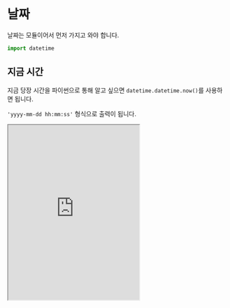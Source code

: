 # 날짜

날짜는 모듈이어서 먼저 가지고 와야 합니다.

```py
import datetime
```

## 지금 시간

지금 당장 시간을 파이썬으로 통해 알고 싶으면 `datetime.datetime.now()`를 사용하면 됩니다.

`'yyyy-mm-dd hh:mm:ss'` 형식으로 출력이 됩니다.

<iframe
  loading="lazy"
  title="Python IDLE Trinket"
  src="https://trinket.io/embed/python3/437df64da8"
  height="400"
/>

## 시, 분, 초, 마이크로초

지금 시, 분, 초와 밀리초를 알고 싶다면 `strftime`이라는 메서드를 이용하면 됩니다.

`strftime()` 안에 `%H`(Hour)을 입력하면 24시간 형태를 가진 지금 시각이 출력됩니다.

12 시간 행태를 원한다면 `%I`를 사용하면 됩니다.

12 시간 행태를 사용한다면 오후인지 오전인지 알기 위하여 `%p`(AM 또는 PM)을 사용하면 됩니다.

분은 `%M`, 초는 `%S`, 마이크로초는 `%f` 입니다

<iframe
  loading="lazy"
  title="Python IDLE Trinket"
  src="https://trinket.io/embed/python3/b649e0b775"
  height="400"
/>

## 요일, 월, 년

요일 이름은 `%A`를 사용해서 알 수 있습니다. 요일의 이름은 영어로 출력됩니다(예: Friday).

June, January와 같이 `%B`는 월 이름을 영어로 출력합니다.

`%Y`를 사용하면 년을 알 수 있습니다.

2018, 2022과 같이 년의 전체 값을 출력합니다.
